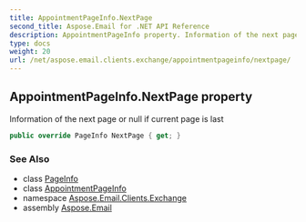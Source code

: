 ```yaml
---
title: AppointmentPageInfo.NextPage
second_title: Aspose.Email for .NET API Reference
description: AppointmentPageInfo property. Information of the next page or null if current page is last
type: docs
weight: 20
url: /net/aspose.email.clients.exchange/appointmentpageinfo/nextpage/
---
```

## AppointmentPageInfo.NextPage property

Information of the next page or null if current page is last

```csharp
public override PageInfo NextPage { get; }
```

### See Also

* class [PageInfo](../../../aspose.email.clients/pageinfo/)
* class [AppointmentPageInfo](../)
* namespace [Aspose.Email.Clients.Exchange](../../appointmentpageinfo/)
* assembly [Aspose.Email](../../../)


